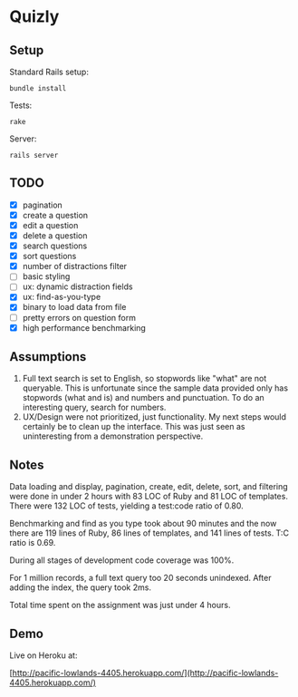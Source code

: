 # Quizly

## Setup

Standard Rails setup:

    bundle install

Tests:

    rake

Server:

    rails server

## TODO

- [x] pagination
- [x] create a question
- [x] edit a question
- [x] delete a question
- [x] search questions
- [x] sort questions
- [x] number of distractions filter
- [ ] basic styling
- [ ] ux: dynamic distraction fields
- [x] ux: find-as-you-type
- [x] binary to load data from file
- [ ] pretty errors on question form
- [x] high performance benchmarking

## Assumptions

1. Full text search is set to English, so stopwords like "what" are not queryable. This is unfortunate since the sample data provided only has stopwords (what and is) and numbers and punctuation. To do an interesting query, search for numbers.
1. UX/Design were not prioritized, just functionality. My next steps would certainly be to clean up the interface. This was just seen as uninteresting from a demonstration perspective.

## Notes

Data loading and display, pagination, create, edit, delete, sort, and filtering were done in under 2 hours with 83 LOC of Ruby and 81 LOC of templates. There were 132 LOC of tests, yielding a test:code ratio of 0.80.

Benchmarking and find as you type took about 90 minutes and the now there are 119 lines of Ruby, 86 lines of templates, and 141 lines of tests. T:C ratio is 0.69.

During all stages of development code coverage was 100%.

For 1 million records, a full text query too 20 seconds unindexed. After adding the index, the query took 2ms.

Total time spent on the assignment was just under 4 hours.

## Demo

Live on Heroku at:

[http://pacific-lowlands-4405.herokuapp.com/](http://pacific-lowlands-4405.herokuapp.com/)
